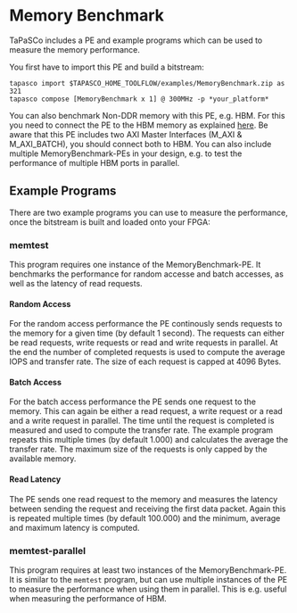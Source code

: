 Memory Benchmark
=================

TaPaSCo includes a PE and example programs which can be used to measure the
memory performance.

You first have to import this PE and build a bitstream:
```
tapasco import $TAPASCO_HOME_TOOLFLOW/examples/MemoryBenchmark.zip as 321
tapasco compose [MemoryBenchmark x 1] @ 300MHz -p *your_platform*
```
You can also benchmark Non-DDR memory with this PE, e.g. HBM. For this you need to
connect the PE to the HBM memory as explained [here](tapasco-features.md#HBM).
Be aware that this PE includes two AXI Master Interfaces (M_AXI & M_AXI_BATCH),
you should connect both to HBM.
You can also include multiple MemoryBenchmark-PEs in your design, e.g. to test
the performance of multiple HBM ports in parallel.

## Example Programs

There are two example programs you can use to measure the performance, once
the bitstream is built and loaded onto your FPGA:

### memtest

This program requires one instance of the MemoryBenchmark-PE.
It benchmarks the performance for random accesse and batch accesses, as well as
the latency of read requests.

#### Random Access

For the random access performance the PE continously sends requests to the memory
for a given time (by default 1 second). The requests can either be read requests,
write requests or read and write requests in parallel.
At the end the number of completed requests is used to compute the average IOPS
and transfer rate.
The size of each request is capped at 4096 Bytes.

#### Batch Access

For the batch access performance the PE sends one request to the memory.
This can again be either a read request, a write request or a read and a write
request in parallel.
The time until the request is completed is measured and used to compute the
transfer rate. The example program repeats this multiple times (by default 1.000)
and calculates the average the transfer rate.
The maximum size of the requests is only capped by the available memory.

#### Read Latency

The PE sends one read request to the memory and measures the latency between
sending the request and receiving the first data packet.
Again this is repeated multiple times (by default 100.000) and the minimum,
average and maximum latency is computed.

### memtest-parallel

This program requires at least two instances of the MemoryBenchmark-PE.
It is similar to the `memtest` program, but can use multiple instances
of the PE to measure the performance when using them in parallel. This
is e.g. useful when measuring the performance of HBM.
